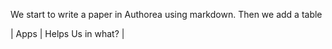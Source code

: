 We start to write a paper in Authorea using markdown. Then we add a table 

| Apps | Helps Us in what? |